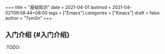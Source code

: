 +++
title = "基础知识"
date = 2021-04-01
lastmod = 2021-04-02T09:58:44+08:00
tags = ["Emacs"]
categories = ["Emacs"]
draft = false
author = "7ym0n"
+++

## 入门介绍 {#入门介绍}

:TODO:
